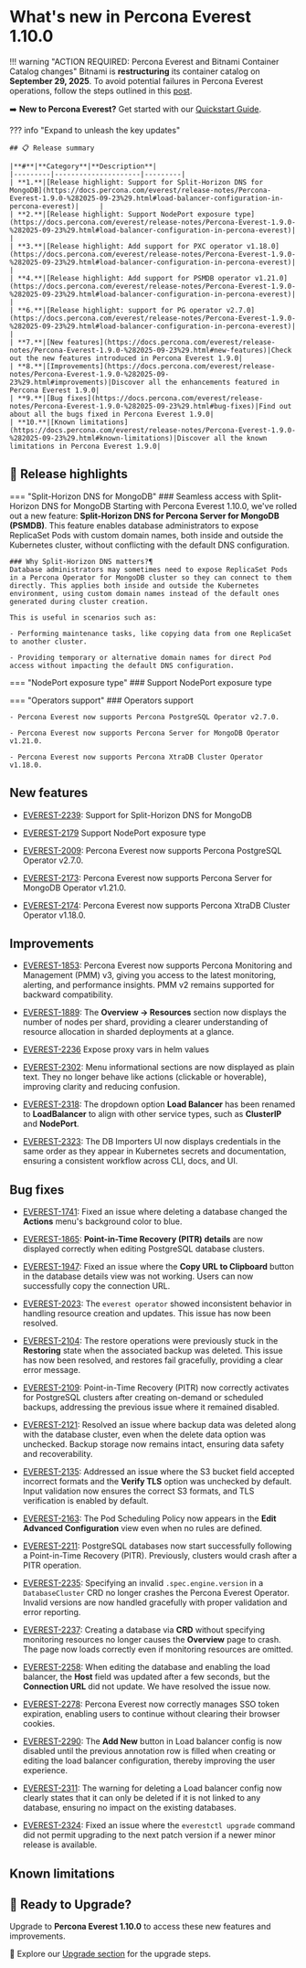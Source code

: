 # What's new in Percona Everest 1.10.0

!!! warning "ACTION REQUIRED: Percona Everest and Bitnami Container Catalog changes"
    Bitnami is **restructuring** its container catalog on **September 29, 2025**. To avoid potential failures in Percona Everest operations, follow the steps outlined in this [post](https://github.com/percona/everest/discussions/1663).

➡️ **New to Percona Everest?** Get started with our [Quickstart Guide](https://docs.percona.com/everest/quick-install.html).

??? info "Expand to unleash the key updates"

    ## 📋 Release summary

    |**#**|**Category**|**Description**|
    |---------|---------------------|---------|
    | **1.**|[Release highlight: Support for Split-Horizon DNS for MongoDB](https://docs.percona.com/everest/release-notes/Percona-Everest-1.9.0-%282025-09-23%29.html#load-balancer-configuration-in-percona-everest)|     |
    | **2.**|[Release highlight: Support NodePort exposure type](https://docs.percona.com/everest/release-notes/Percona-Everest-1.9.0-%282025-09-23%29.html#load-balancer-configuration-in-percona-everest)|     |
    | **3.**|[Release highlight: Add support for PXC operator v1.18.0](https://docs.percona.com/everest/release-notes/Percona-Everest-1.9.0-%282025-09-23%29.html#load-balancer-configuration-in-percona-everest)|     |
    | **4.**|[Release highlight: Add support for PSMDB operator v1.21.0](https://docs.percona.com/everest/release-notes/Percona-Everest-1.9.0-%282025-09-23%29.html#load-balancer-configuration-in-percona-everest)|     |
    | **6.**|[Release highlight: support for PG operator v2.7.0](https://docs.percona.com/everest/release-notes/Percona-Everest-1.9.0-%282025-09-23%29.html#load-balancer-configuration-in-percona-everest)| |
    | **7.**|[New features](https://docs.percona.com/everest/release-notes/Percona-Everest-1.9.0-%282025-09-23%29.html#new-features)|Check out the new features introduced in Percona Everest 1.9.0|
    | **8.**|[Improvements](https://docs.percona.com/everest/release-notes/Percona-Everest-1.9.0-%282025-09-23%29.html#improvements)|Discover all the enhancements featured in Percona Everest 1.9.0|
    | **9.**|[Bug fixes](https://docs.percona.com/everest/release-notes/Percona-Everest-1.9.0-%282025-09-23%29.html#bug-fixes)|Find out about all the bugs fixed in Percona Everest 1.9.0|
    | **10.**|[Known limitations](https://docs.percona.com/everest/release-notes/Percona-Everest-1.9.0-%282025-09-23%29.html#known-limitations)|Discover all the known limitations in Percona Everest 1.9.0|


## 🌟 Release highlights

=== "Split-Horizon DNS for MongoDB"
    ### Seamless access with Split-Horizon DNS for MongoDB
    Starting with Percona Everest 1.10.0, we've rolled out a new feature: **Split-Horizon DNS for Percona Server for MongoDB (PSMDB)**.  This feature  enables database administrators to expose ReplicaSet Pods with custom domain names, both inside and outside the Kubernetes cluster, without conflicting with the default DNS configuration.

    ### Why Split-Horizon DNS matters?¶
    Database administrators may sometimes need to expose ReplicaSet Pods in a Percona Operator for MongoDB cluster so they can connect to them directly. This applies both inside and outside the Kubernetes environment, using custom domain names instead of the default ones generated during cluster creation.

    This is useful in scenarios such as:

    - Performing maintenance tasks, like copying data from one ReplicaSet to another cluster.

    - Providing temporary or alternative domain names for direct Pod access without impacting the default DNS configuration.

=== "NodePort exposure type"
    ### Support NodePort exposure type

=== "Operators support"
    ### Operators support

    - Percona Everest now supports Percona PostgreSQL Operator v2.7.0.

    - Percona Everest now supports Percona Server for MongoDB Operator v1.21.0.

    - Percona Everest now supports Percona XtraDB Cluster Operator v1.18.0.

    


## New features

- [EVEREST-2239](https://perconadev.atlassian.net/browse/EVEREST-2239): Support for Split-Horizon DNS for MongoDB

- [EVEREST-2179](https://perconadev.atlassian.net/browse/EVEREST-2179) Support NodePort exposure type

- [EVEREST-2009](https://perconadev.atlassian.net/browse/EVEREST-2009): Percona Everest now supports Percona PostgreSQL Operator v2.7.0.
- [EVEREST-2173](https://perconadev.atlassian.net/browse/EVEREST-2173): Percona Everest now supports Percona Server for MongoDB Operator v1.21.0.

- [EVEREST-2174](https://perconadev.atlassian.net/browse/EVEREST-2174): Percona Everest now supports Percona XtraDB Cluster Operator v1.18.0.


## Improvements

- [EVEREST-1853](https://perconadev.atlassian.net/browse/EVEREST-1853): Percona Everest now supports Percona Monitoring and Management (PMM) v3, giving you access to the latest monitoring, alerting, and performance insights. PMM v2 remains supported for backward compatibility.

- [EVEREST-1889](https://perconadev.atlassian.net/browse/EVEREST-1889): The **Overview → Resources** section now displays the number of nodes per shard, providing a clearer understanding of resource allocation in sharded deployments at a glance.


- [EVEREST-2236](https://perconadev.atlassian.net/browse/EVEREST-2236) Expose proxy vars in helm values

- [EVEREST-2302](https://perconadev.atlassian.net/browse/EVEREST-2302): Menu informational sections are now displayed as plain text. They no longer behave like actions (clickable or hoverable), improving clarity and reducing confusion.

- [EVEREST-2318](https://perconadev.atlassian.net/browse/EVEREST-2318): The dropdown option **Load Balancer** has been renamed to **LoadBalancer** to align with other service types, such as **ClusterIP** and **NodePort**.

- [EVEREST-2323](https://perconadev.atlassian.net/browse/EVEREST-2323): The DB Importers UI now displays credentials in the same order as they appear in Kubernetes secrets and documentation, ensuring a consistent workflow across CLI, docs, and UI.


## Bug fixes

- [EVEREST-1741](https://perconadev.atlassian.net/browse/EVEREST-1741): Fixed an issue where deleting a database changed the **Actions** menu's background color to blue.


- [EVEREST-1865](https://perconadev.atlassian.net/browse/EVEREST-1865): **Point-in-Time Recovery (PITR) details** are now displayed correctly when editing PostgreSQL database clusters.

- [EVEREST-1947](https://perconadev.atlassian.net/browse/EVEREST-1947): Fixed an issue where the **Copy URL to Clipboard** button in the database details view was not working. Users can now successfully copy the connection URL.


- [EVEREST-2023](https://perconadev.atlassian.net/browse/EVEREST-2023): The `everest operator` showed inconsistent behavior in handling resource creation and updates. This issue has now been resolved.


- [EVEREST-2104](https://perconadev.atlassian.net/browse/EVEREST-2104): The restore operations were previously stuck in the **Restoring** state when the associated backup was deleted. This issue has now been resolved, and restores fail gracefully, providing a clear error message.


- [EVEREST-2109](https://perconadev.atlassian.net/browse/EVEREST-2109): Point-in-Time Recovery (PITR) now correctly activates for PostgreSQL clusters after creating on-demand or scheduled backups, addressing the previous issue where it remained disabled.

- [EVEREST-2121](https://perconadev.atlassian.net/browse/EVEREST-2121): Resolved an issue where backup data was deleted along with the database cluster, even when the delete data option was unchecked. Backup storage now remains intact, ensuring data safety and recoverability.


- [EVEREST-2135](https://perconadev.atlassian.net/browse/EVEREST-2135): Addressed an issue where the S3 bucket field accepted incorrect formats and the **Verify TLS** option was unchecked by default. Input validation now ensures the correct S3 formats, and TLS verification is enabled by default.


- [EVEREST-2163](https://perconadev.atlassian.net/browse/EVEREST-2163): The Pod Scheduling Policy now appears in the **Edit Advanced Configuration** view even when no rules are defined.

- [EVEREST-2211](https://perconadev.atlassian.net/browse/EVEREST-2211): PostgreSQL databases now start successfully following a Point-in-Time Recovery (PITR). Previously, clusters would crash after a PITR operation.


- [EVEREST-2235](https://perconadev.atlassian.net/browse/EVEREST-2235): Specifying an invalid `.spec.engine.version` in a `DatabaseCluster` CRD no longer crashes the Percona Everest Operator. Invalid versions are now handled gracefully with proper validation and error reporting.

- [EVEREST-2237](https://perconadev.atlassian.net/browse/EVEREST-2237): Creating a database via **CRD** without specifying monitoring resources no longer causes the **Overview** page to crash. The page now loads correctly even if monitoring resources are omitted.

- [EVEREST-2258](https://perconadev.atlassian.net/browse/EVEREST-2258): When editing the database and enabling the load balancer, the **Host** field was updated after a few seconds, but the **Connection URL** did not update. We have resolved the issue now.



- [EVEREST-2278](https://perconadev.atlassian.net/browse/EVEREST-2278): Percona Everest now correctly manages SSO token expiration, enabling users to continue without clearing their browser cookies.


- [EVEREST-2290](https://perconadev.atlassian.net/browse/EVEREST-2290): The **Add New** button in Load balancer config is now disabled until the previous annotation row is filled when creating or editing the load balancer configuration, thereby improving the user experience.

- [EVEREST-2311](https://perconadev.atlassian.net/browse/EVEREST-2311): The warning for deleting a Load balancer config now clearly states that it can only be deleted if it is not linked to any database, ensuring no impact on the existing databases.

- [EVEREST-2324](https://perconadev.atlassian.net/browse/EVEREST-2324): Fixed an issue where the `everestctl upgrade` command did not permit upgrading to the next patch version if a newer minor release is available.



## Known limitations


## 🚀 Ready to Upgrade?

Upgrade to **Percona Everest 1.10.0** to access these new features and improvements.

📖 Explore our [Upgrade section](https://docs.percona.com/everest/upgrade/upgrade_with_helm.html) for the upgrade steps.